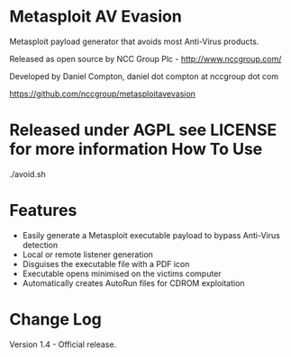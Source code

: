 Metasploit AV Evasion
=======================

Metasploit payload generator that avoids most Anti-Virus products.

Released as open source by NCC Group Plc - http://www.nccgroup.com/

Developed by Daniel Compton, daniel dot compton at nccgroup dot com

https://github.com/nccgroup/metasploitavevasion

Released under AGPL see LICENSE for more information
How To Use	
=======================
./avoid.sh

Features	
=======================
* Easily generate a Metasploit executable payload to bypass Anti-Virus detection
* Local or remote listener generation
* Disguises the executable file with a PDF icon
* Executable opens minimised on the victims computer
* Automatically creates AutoRun files for CDROM exploitation

Change Log
=======================

Version 1.4 - Official release.
